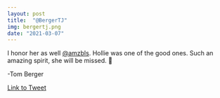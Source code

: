 ```yaml
---
layout: post
title:  "@BergerTJ"
img: bergertj.png
date: "2021-03-07"
---
```


I honor her as well [@amzbls](https://twitter.com/amzbls). Hollie was one of the good ones. Such an amazing spirit, she will be missed. 💙

-Tom Berger

[Link to Tweet](https://twitter.com/BergerTJ/status/1368981796285788163)
